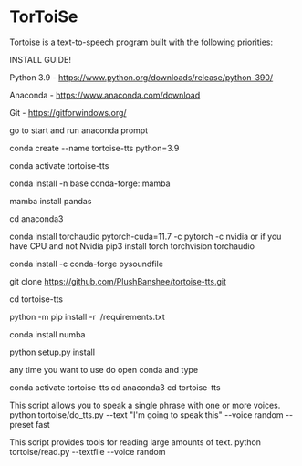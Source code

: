 # TorToiSe

Tortoise is a text-to-speech program built with the following priorities:

INSTALL GUIDE!

Python 3.9 - https://www.python.org/downloads/release/python-390/

Anaconda - https://www.anaconda.com/download

Git - https://gitforwindows.org/

go to start and run anaconda prompt

conda create --name tortoise-tts python=3.9

conda activate tortoise-tts

conda install -n base conda-forge::mamba

mamba install pandas

cd anaconda3

conda install torchaudio pytorch-cuda=11.7 -c pytorch -c nvidia
or if you have CPU and not Nvidia
pip3 install torch torchvision torchaudio

conda install -c conda-forge pysoundfile

git clone https://github.com/PlushBanshee/tortoise-tts.git

cd tortoise-tts

python -m pip install -r ./requirements.txt

conda install numba

python setup.py install

any time you want to use do
open conda and type

conda activate tortoise-tts
cd anaconda3
cd tortoise-tts

This script allows you to speak a single phrase with one or more voices.
python tortoise/do_tts.py --text "I'm going to speak this" --voice random --preset fast

This script provides tools for reading large amounts of text.
python tortoise/read.py --textfile <your text to be read> --voice random
